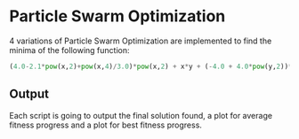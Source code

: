 # Particle Swarm Optimization
4 variations of Particle Swarm Optimization are implemented to find the minima of the following function:
```python
(4.0-2.1*pow(x,2)+pow(x,4)/3.0)*pow(x,2) + x*y + (-4.0 + 4.0*pow(y,2))*pow(y,2)
```

## Output
Each script is going to output the final solution found, a plot for average fitness progress and a plot for best fitness progress.

